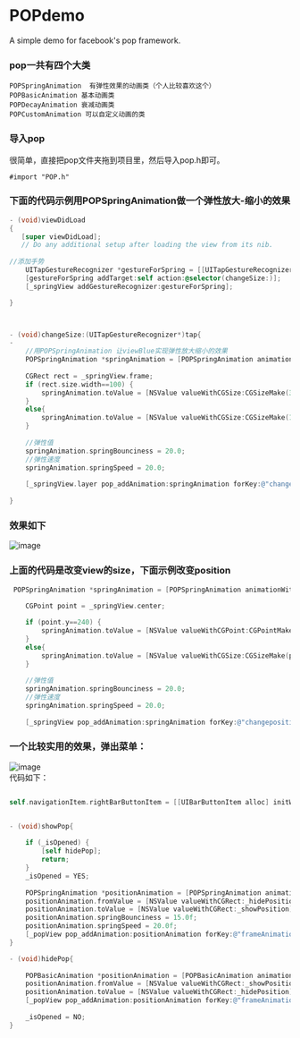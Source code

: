 POPdemo
=======

A simple demo for facebook's pop framework.

### pop一共有四个大类

    POPSpringAnimation  有弹性效果的动画类（个人比较喜欢这个）
    POPBasicAnimation 基本动画类
    POPDecayAnimation 衰减动画类
    POPCustomAnimation 可以自定义动画的类


### 导入pop
很简单，直接把pop文件夹拖到项目里，然后导入pop.h即可。

    #import "POP.h"


### 下面的代码示例用POPSpringAnimation做一个弹性放大-缩小的效果

```objective-c
- (void)viewDidLoad
{
   [super viewDidLoad];
   // Do any additional setup after loading the view from its nib.
          
//添加手势
    UITapGestureRecognizer *gestureForSpring = [[UITapGestureRecognizer alloc] init];
    [gestureForSpring addTarget:self action:@selector(changeSize:)];
    [_springView addGestureRecognizer:gestureForSpring];

}



- (void)changeSize:(UITapGestureRecognizer*)tap{
- 
    //用POPSpringAnimation 让viewBlue实现弹性放大缩小的效果
    POPSpringAnimation *springAnimation = [POPSpringAnimation animationWithPropertyNamed:kPOPLayerSize];
            
    CGRect rect = _springView.frame;
    if (rect.size.width==100) {
        springAnimation.toValue = [NSValue valueWithCGSize:CGSizeMake(300, 300)];
    }
    else{
        springAnimation.toValue = [NSValue valueWithCGSize:CGSizeMake(100, 100)];
    }
    
    //弹性值
    springAnimation.springBounciness = 20.0;
    //弹性速度
    springAnimation.springSpeed = 20.0;
        
    [_springView.layer pop_addAnimation:springAnimation forKey:@"changesize"];
            
}
```

### 效果如下
![image](https://github.com/jxd001/POPdemo/blob/master/TestPop/Untitled1.gif?raw=true)


### 上面的代码是改变view的size，下面示例改变position
```objective-c
 POPSpringAnimation *springAnimation = [POPSpringAnimation animationWithPropertyNamed:kPOPLayerPosition];
    
    CGPoint point = _springView.center;

    if (point.y==240) {
        springAnimation.toValue = [NSValue valueWithCGPoint:CGPointMake(point.x, -230)];
    }
    else{
        springAnimation.toValue = [NSValue valueWithCGSize:CGSizeMake(point.x, 240)];
    }
    
    //弹性值
    springAnimation.springBounciness = 20.0;
    //弹性速度
    springAnimation.springSpeed = 20.0;
    
    [_springView pop_addAnimation:springAnimation forKey:@"changeposition"];
```

### 一个比较实用的效果，弹出菜单：
![image](https://github.com/jxd001/POPdemo/blob/master/TestPop/Untitled3.gif?raw=true)<br />
代码如下：<br />
```objective-c

self.navigationItem.rightBarButtonItem = [[UIBarButtonItem alloc] initWithTitle:@"+" style:UIBarButtonItemStyleDone target:self action:@selector(showPop)];


- (void)showPop{
    
    if (_isOpened) {
        [self hidePop];
        return;
    }
    _isOpened = YES;
    
    POPSpringAnimation *positionAnimation = [POPSpringAnimation animationWithPropertyNamed:kPOPViewFrame];
    positionAnimation.fromValue = [NSValue valueWithCGRect:_hidePosition];
    positionAnimation.toValue = [NSValue valueWithCGRect:_showPosition];
    positionAnimation.springBounciness = 15.0f;
    positionAnimation.springSpeed = 20.0f;
    [_popView pop_addAnimation:positionAnimation forKey:@"frameAnimation"];
}

- (void)hidePop{
    
    POPBasicAnimation *positionAnimation = [POPBasicAnimation animationWithPropertyNamed:kPOPViewFrame];
    positionAnimation.fromValue = [NSValue valueWithCGRect:_showPosition];
    positionAnimation.toValue = [NSValue valueWithCGRect:_hidePosition];
    [_popView pop_addAnimation:positionAnimation forKey:@"frameAnimation"];
 
    _isOpened = NO;
}

```
